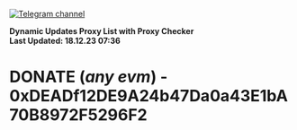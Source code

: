 [![Telegram channel](https://img.shields.io/endpoint?url=https://runkit.io/damiankrawczyk/telegram-badge/branches/master?url=https://t.me/n4z4v0d)](https://t.me/n4z4v0d) 

**Dynamic Updates Proxy List with Proxy Checker**  
**Last Updated: 18.12.23 07:36**

# DONATE (_any evm_) - 0xDEADf12DE9A24b47Da0a43E1bA70B8972F5296F2
